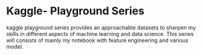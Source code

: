 # Kaggle- Playground Series
kaggle playground series provides an approachable datasets to sharpen my skills in different aspects of machine learning and data science.
This series will consists of mainly my notebook with feature engineering and various model.

